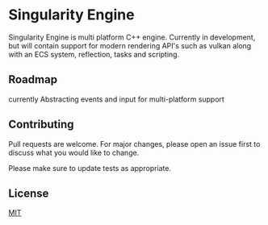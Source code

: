 # Singularity Engine

Singularity Engine is multi platform C++ engine. Currently in development, but will contain support for modern rendering API's such as vulkan along with an ECS system, reflection, tasks and scripting.

## Roadmap
currently Abstracting events and input for multi-platform support

## Contributing
Pull requests are welcome. For major changes, please open an issue first to discuss what you would like to change.

Please make sure to update tests as appropriate.

## License
[MIT](https://choosealicense.com/licenses/mit/)